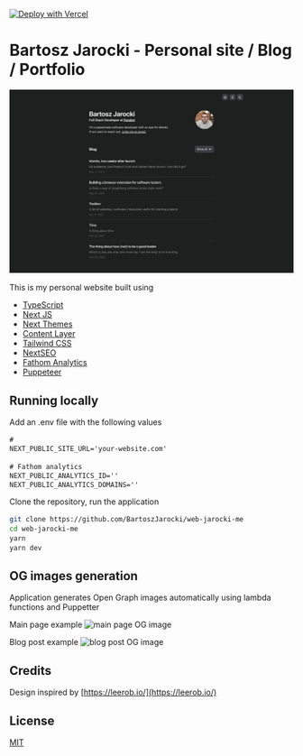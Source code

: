 [![Deploy with Vercel](https://vercel.com/button)](https://vercel.com/new/clone?repository-url=https%3A%2F%2Fgithub.com%2FBartoszJarocki%2Fweb-jarocki-me)

# Bartosz Jarocki - Personal site / Blog / Portfolio
![screenshot](screenshots/screenshot.png)

This is my personal website built using

- [TypeScript](https://www.typescriptlang.org/)
- [Next JS](https://nextjs.org/)
- [Next Themes](https://github.com/pacocoursey/next-themes)
- [Content Layer](https://www.contentlayer.dev/)
- [Tailwind CSS](https://tailwindcss.com)
- [NextSEO](https://github.com/garmeeh/next-seo)
- [Fathom Analytics](https://usefathom.com/ref/Z9A64P)
- [Puppeteer](https://github.com/puppeteer/puppeteer)

## Running locally

Add an .env file with the following values

```env
#
NEXT_PUBLIC_SITE_URL='your-website.com'

# Fathom analytics
NEXT_PUBLIC_ANALYTICS_ID=''
NEXT_PUBLIC_ANALYTICS_DOMAINS=''
```

Clone the repository, run the application

```bash
git clone https://github.com/BartoszJarocki/web-jarocki-me
cd web-jarocki-me
yarn
yarn dev
```

## OG images generation

Application generates Open Graph images automatically using lambda functions and Puppetter

Main page example
![main page OG image](https://jarocki.me/api/og?title=Bartosz%20Jarocki%20-%20Personal%20website)

Blog post example
![blog post OG image](https://jarocki.me/api/og?title=React%20Hooks%20-%20a%20few%20rules,%20common%20problems%20and%20how%20to%20solve%20them)

## Credits

Design inspired by [https://leerob.io/](https://leerob.io/)

## License

[MIT](https://choosealicense.com/licenses/mit/)

